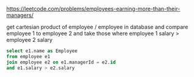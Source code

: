 https://leetcode.com/problems/employees-earning-more-than-their-managers/

get cartesian product of employee / employee in database and compare employee 1 to employee 2 and take those where employee 1 salary > employee 2 salary

```sql
select e1.name as Employee
from employee e1 
join employee e2 on e1.managerId = e2.id 
and e1.salary > e2.salary
```
